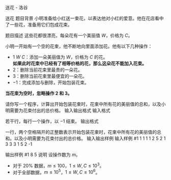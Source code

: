 



送花 - 洛谷














送花
题目背景
小明准备给小红送一束花，以表达他对小红的爱意。他在花店看中了一些花，准备用它们包成花束。

题目描述
这些花都很漂亮，每朵花有一个美丽值 $W$，价格为 $C$。

小明一开始有一个空的花束，他不断地向里面添加花。他有以下几种操作：

- $1\ W\ C$：添加一朵美丽值为 $W$，价格为 $C$ 的花。  
**如果此时花束中已经有了相等价格的花，那么这朵花不能加入花束。**
- $2$：删除当前花束里最贵的一朵花。
- $3$：删除当前花束里最便宜的一朵花。
- $-1$：完成添加与删除，开始包装花束。

**当花束为空时，忽略操作 $2$ 和 $3$。**

请你写一个程序，计算出开始包装花束时，花束中所有花的美丽值的总和，以及小明需要为花束付出的总价格。
输入输出格式
输入格式

若干行，每行一个操作，以 $-1$ 结束。
输出格式

一行，两个空格隔开的正整数表示开始包装花束时，花束中所有花的美丽值的总和。以及小明需要为花束付出的总价格。
输入输出样例
输入样例 #1
1 1 1
1 2 5
2
1 3 3
3
1 5 2
-1

输出样例 #1
8 5
说明
设操作数为 $m$。

- 对于 $20\%$ 数据，$m \le 100$，$1\le W,C\le 10^3$。
- 对于全部数据，$m \le 10^5$，$1\le W,C\le 10^6$。






